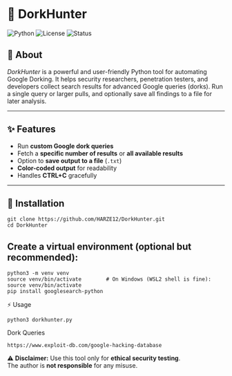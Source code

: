 # 🔎 DorkHunter

![Python](https://img.shields.io/badge/python-3.x-blue.svg) 
![License](https://img.shields.io/badge/license-MIT-green.svg) 
![Status](https://img.shields.io/badge/status-active-brightgreen.svg)




## 📖 About
*DorkHunter* is a powerful and user-friendly Python tool for automating Google Dorking. It helps security researchers, penetration testers, and developers collect search results for advanced Google queries (dorks). Run a single query or larger pulls, and optionally save all findings to a file for later analysis.


---

## ✨ Features
- Run **custom Google dork queries**  
- Fetch a **specific number of results** or **all available results**  
- Option to **save output to a file** (`.txt`)  
- **Color-coded output** for readability  
- Handles **CTRL+C** gracefully  

---


## 🚀 Installation

```
git clone https://github.com/HARZE12/DorkHunter.git
cd DorkHunter
```
## Create a virtual environment (optional but recommended):

```
python3 -m venv venv
source venv/bin/activate        # On Windows (WSL2 shell is fine): source venv/bin/activate
pip install googlesearch-python
```

⚡ Usage
```
python3 dorkhunter.py
```


Dork Queries
```
https://www.exploit-db.com/google-hacking-database
```


⚠️ **Disclaimer:** Use this tool only for **ethical security testing**.  
The author is **not responsible** for any misuse.  
